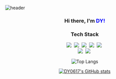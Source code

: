 
![header](https://capsule-render.vercel.app/api?type=slice&color=gradient&customColorList=28&height=300&secton=header&text=DY0617&fontSize=90&animation=fadeIn&fontColor=b2b2b2)

<div align="center">

<h3 align="center">Hi there, I'm <font color="blue">DY!</font></h3>


<h3 align="center">Tech Stack</h3>

<p align="center">
<img src="https://img.shields.io/badge/C-A8B9CC?style=flat-square&logo=C%2B%2B&logoColor=white"/></a>&nbsp 
<img src="https://img.shields.io/badge/C++-00599C?style=flat-square&logo=C%2B%2B&logoColor=white"/></a>&nbsp 
  <img src="https://img.shields.io/badge/Java-007396?style=flat-square&logo=Java&logoColor=white"/></a>&nbsp
  <img src="https://img.shields.io/badge/Python-3766AB?style=flat-square&logo=Python&logoColor=white"/></a>&nbsp 
  <img src="https://img.shields.io/badge/Javascript-ffb13b?style=flat-square&logo=javascript&logoColor=white"/></a>&nbsp 
  <br>
  <img src="https://img.shields.io/badge/Mysql-E6B91E?style=flat-square&logo=MySql&logoColor=white"/></a>&nbsp
   <img src="https://img.shields.io/badge/SpringBoot-green?style=flat-square&logo=springboot&logoColor=white"/></a>&nbsp     
   
   
   ![Top Langs](https://github-readme-stats.vercel.app/api/top-langs/?username=6810779s&layout=compact&theme=solarized-light)

   [![DY0617's GitHub stats](https://github-readme-stats.vercel.app/api?username=DY0617&theme=solarized-light&show_icons=true)](https://github.com/DY0617/github-readme-stats)


</div>
